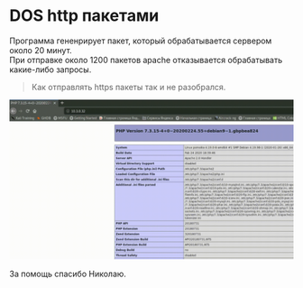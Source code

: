 # DOS http пакетами
Программа гененрирует пакет, который обрабатывается сервером около 20 минут.  
При отправке около 1200 пакетов apache отказывается обрабатывать какие-либо запросы.  
> Как отправлять https пакеты так и не разобрался.  

![alt text](preview.gif)  
  
За помощь спасибо Николаю.
